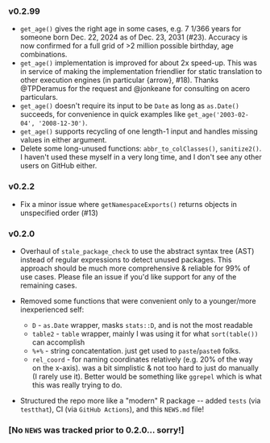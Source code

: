 ### v0.2.99

 * `get_age()` gives the right age in some cases, e.g. 7 1/366 years for someone born Dec. 22, 2024 as of Dec. 23, 2031 (#23). Accuracy is now confirmed for a full grid of >2 million possible birthday, age combinations.
 * `get_age()` implementation is improved for about 2x speed-up. This was in service of making the implementation friendlier for static translation to other execution engines (in particular {arrow}, #18). Thanks @TPDeramus for the request and @jonkeane for consulting on acero particulars.
 * `get_age()` doesn't require its input to be `Date` as long as `as.Date()` succeeds, for convenience in quick examples like `get_age('2003-02-04', '2008-12-30')`.
 * `get_age()` supports recycling of one length-1 input and handles missing values in either argument.
 * Delete some long-unused functions: `abbr_to_colClasses()`, `sanitize2()`. I haven't used these myself in a very long time, and I don't see any other users on GitHub either.

### v0.2.2

 * Fix a minor issue where `getNamespaceExports()` returns objects in unspecified order (#13)

### v0.2.0

 * Overhaul of `stale_package_check` to use the abstract syntax tree (AST) instead of regular expressions to detect unused packages. This approach should be much more comprehensive & reliable for 99% of use cases. Please file an issue if you'd like support for any of the remaining cases.
 
 * Removed some functions that were convenient only to a younger/more inexperienced self:
   + `D` - `as.Date` wrapper, masks `stats::D`, and is not the most readable
   + `table2` - `table` wrapper, mainly I was using it for what `sort(table())` can accomplish
   + `%+%` - string concatentation. just get used to `paste`/`paste0` folks.
   + `rel_coord` - for naming coordinates relatively (e.g. 20% of the way on the x-axis). was a bit simplistic & not too hard to just do manually (I rarely use it). Better would be something like `ggrepel` which is what this was really trying to do.
 
 * Structured the repo more like a "modern" R package -- added `tests` (via `testthat`), CI (via `GitHub Actions`), and this `NEWS.md` file!

### [No `NEWS` was tracked prior to 0.2.0... sorry!]
